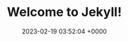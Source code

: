 ---
layout: test23
permalink: /test/
title:  "Welcome to Jekyll!"
date:   2023-02-19 03:52:04 +0000
categories: jekyll update
---